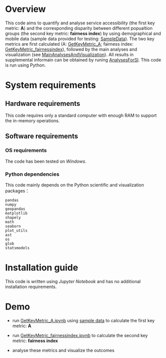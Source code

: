 # Overview
This code aims to quantify and analyse service accessibility (the first key metric: **A**) and the corresponding disparity between different popualtion groups (the second key metric: **fairness index**) by using demographical and mobile data (sample data provided for testing: [SampleData](/SampleData)). The two key metrics are first calculated (A: [GetKeyMetric_A](/GetKeyMetric_A.ipynb); fairness index: [GetKeyMetric_fairnessindex](/GetKeyMetric_fairnessindex.ipynb)), followed by the main analyses and visualization (see [MainAnalysesAndVisualization](/MainAnalysesAndVisualization)). All results in supplemental informain can be obtained by runing [AnalysesForSI](/AnalysesForSI.ipynb). This code is run using Python. 



# System requirements
## Hardware requirements
This code requires only a standard computer with enough RAM to support the in-memory operations.

## Software requirements
### OS requirements
The code has been tested on *Windows*.

### Python dependencies
This code mainly depends on the Python scientific and visualization packages：
```
pandas
numpy
geopandas
matplotlib
shapely
math
seaborn
plot_utils
ast
os
glob
statsmodels
```


# Installation guide
This code is written using *Jupyter Notebook* and has no additional installation requirements.

# Demo
- run [GetKeyMetric_A.ipynb](/GetKeyMetric_A.ipynb) using [sample data](/SampleData) to calculate the first key metric: **A**
* run [GetKeyMetric_fairnessindex.ipynb](/GetKeyMetric_fairnessindex.ipynb) to calculate the second key metric: **fairness index**
+ analyse these metrics and visualize the outcomes



